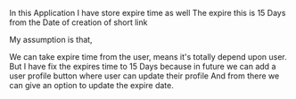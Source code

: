 In this Application I have store expire time as well
The expire this is 15 Days from the Date of creation of short link

My assumption is that,

We can take expire time from the user, means it's totally depend upon user.
But I have fix the expires time to 15 Days because in future we can add a user profile button where user can update their profile
And from there we can give an option to update the expire date.
